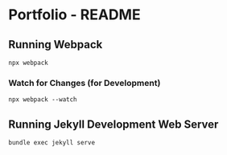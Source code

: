 
# Portfolio - README


## Running Webpack

```
npx webpack
```

### Watch for Changes (for Development)

```
npx webpack --watch
```

## Running Jekyll Development Web Server

```
bundle exec jekyll serve
```


